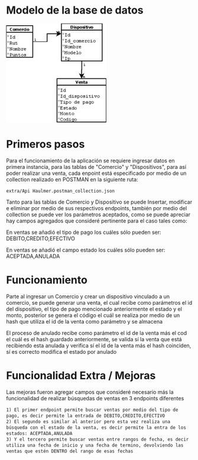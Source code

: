 # Modelo de la base de datos

![Screenshot](extra/Haulmer.png)

# Primeros pasos

Para el funcionamiento de la aplicación se requiere ingresar datos en primera instancia, para las tablas de "Comercio" y "Dispositivos", para así poder realizar una venta, cada enpoint está especificado por medio de un collection realizado en POSTMAN en la siguiente ruta:

```
extra/Api Haulmer.postman_collection.json
```

Tanto para las tablas de Comercio y Dispositivo se puede Insertar, modificar e eliminar por medio de sus respectivos endpoints, también por medio del collection se puede ver los parámetros aceptados, como se puede apreciar hay campos agregados que consideré pertinente para el caso tales como: 

En ventas se añadió el tipo de pago los cuáles sólo pueden ser: DEBITO,CREDITO,EFECTIVO

En ventas se añadió el campo estado los cuáles sólo pueden ser: ACEPTADA,ANULADA

# Funcionamiento 

Parte al ingresar un Comercio y crear un dispositivo vinculado a un comercio, se puede generar una venta, el cual recibe como parámetros el id del dispositivo, el tipo de pago mencionado anteriormente el estado y el monto, posterior se genera el código el cuál se realiza por medio de un hash que utiliza el id de la venta como parámetro y se almacena

El proceso de anulado recibe como parámetro el id de la venta más el cod el cuál es el hash guardado anteriormente, se valida sí la venta que está recibiendo esta anulada y verifica sí el id de la venta más el hash coinciden, sí es correcto modifica el estado por anulado

# Funcionalidad Extra / Mejoras

Las mejoras fueron agregar campos que consideré necesario más la funcionalidad de realizar búsquedas de ventas en 3 endpoints diferentes

```
1) El primer endpoint permite buscar ventas por medio del tipo de pago, es decir permite la entrada de DEBITO,CREDITO,EFECTIVO
2) El segundo es similar al anterior pero esta vez realiza una búsqueda con el estado de la venta, es decir permite la entra de los estados: ACEPTADA,ANULADA
3) Y el tercero permite buscar ventas entre rangos de fecha, es decir utiliza una fecha de inicio y una fecha de termino, devolviendo las ventas que estén DENTRO del rango de esas fechas
```
